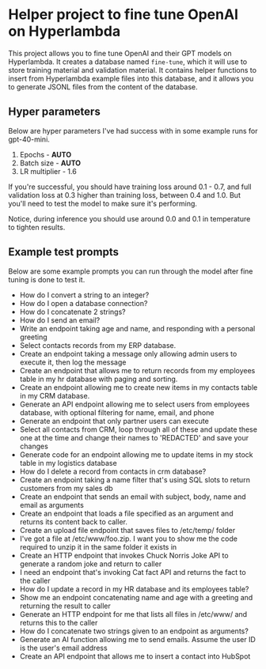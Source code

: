 # Helper project to fine tune OpenAI on Hyperlambda

This project allows you to fine tune OpenAI and their GPT models on Hyperlambda. It creates a database named `fine-tune`, which it will use to store training material and validation material. It contains helper functions to insert from Hyperlambda example files into this database, and it allows you to generate JSONL files from the content of the database.

## Hyper parameters

Below are hyper parameters I've had success with in some example runs for gpt-40-mini.

1. Epochs - **AUTO**
2. Batch size - **AUTO**
3. LR multiplier - 1.6

If you're successful, you should have training loss around 0.1 - 0.7, and full validation loss at 0.3 higher than training loss, between 0.4 and 1.0. But you'll need to test the model to make sure it's performing.

Notice, during inference you should use around 0.0 and 0.1 in temperature to tighten results.

## Example test prompts

Below are some example prompts you can run through the model after fine tuning is done to test it.

* How do I convert a string to an integer?
* How do I open a database connection?
* How do I concatenate 2 strings?
* How do I send an email?
* Write an endpoint taking age and name, and responding with a personal greeting
* Select contacts records from my ERP database.
* Create an endpoint taking a message only allowing admin users to execute it, then log the message
* Create an endpoint that allows me to return records from my employees table in my hr database with paging and sorting.
* Create an endpoint allowing me to create new items in my contacts table in my CRM database.
* Generate an API endpoint allowing me to select users from employees database, with optional filtering for name, email, and phone
* Generate an endpoint that only partner users can execute
* Select all contacts from CRM, loop through all of these and update these one at the time and change their names to 'REDACTED' and save your changes
* Generate code for an endpoint allowing me to update items in my stock table in my logistics database
* How do I delete a record from contacts in crm database?
* Create an endpoint taking a name filter that's using SQL slots to return customers from my sales db
* Create an endpoint that sends an email with subject, body, name and email as arguments
* Create an endpoint that loads a file specified as an argument and returns its content back to caller.
* Create an upload file endpoint that saves files to /etc/temp/ folder
* I've got a file at /etc/www/foo.zip. I want you to show me the code required to unzip it in the same folder it exists in
* Create an HTTP endpoint that invokes Chuck Norris Joke API to generate a random joke and return to caller
* I need an endpoint that's invoking Cat fact API and returns the fact to the caller
* How do I update a record in my HR database and its employees table?
* Show me an endpoint concatenating name and age with a greeting and returning the result to caller
* Generate an HTTP endpoint for me that lists all files in /etc/www/ and returns this to the caller
* How do I concatenate two strings given to an endpoint as arguments?
* Generate an AI function allowing me to send emails. Assume the user ID is the user's email address
* Create an API endpoint that allows me to insert a contact into HubSpot

